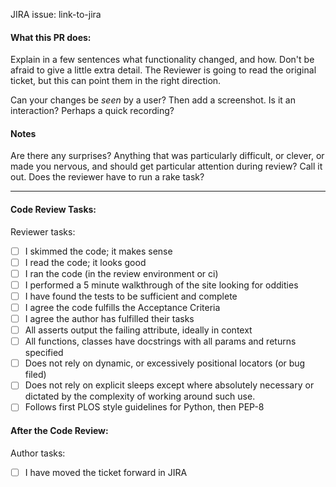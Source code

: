JIRA issue: link-to-jira

#### What this PR does:

Explain in a few sentences what functionality changed, and how. Don't be afraid
to give a little extra detail. The Reviewer is going to read the original
ticket, but this can point them in the right direction.

Can your changes be *seen* by a user? Then add a screenshot. Is it an
interaction?  Perhaps a quick recording?

#### Notes

Are there any surprises? Anything that was particularly difficult, or clever, or
made you nervous, and should get particular attention during review? Call it
out. Does the reviewer have to run a rake task?

---

#### Code Review Tasks:

Reviewer tasks:

- [ ] I skimmed the code; it makes sense
- [ ] I read the code; it looks good
- [ ] I ran the code (in the review environment or ci)
- [ ] I performed a 5 minute walkthrough of the site looking for oddities
- [ ] I have found the tests to be sufficient and complete
- [ ] I agree the code fulfills the Acceptance Criteria
- [ ] I agree the author has fulfilled their tasks
- [ ] All asserts output the failing attribute, ideally in context
- [ ] All functions, classes have docstrings with all params and returns specified
- [ ] Does not rely on dynamic, or excessively positional locators (or bug filed)
- [ ] Does not rely on explicit sleeps except where absolutely necessary or dictated by the 
        complexity of working around such use.
- [ ] Follows first PLOS style guidelines for Python, then PEP-8

#### After the Code Review:

Author tasks:

- [ ] I have moved the ticket forward in JIRA
